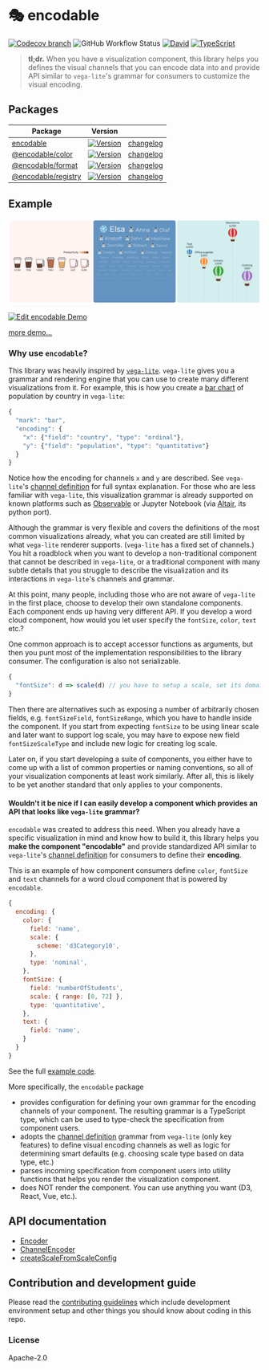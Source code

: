 # 🎭 encodable

[![Codecov branch](https://img.shields.io/codecov/c/github/apache-superset/encodable/master.svg?style=flat-square)](https://codecov.io/gh/apache-superset/encodable/branch/master)
![GitHub Workflow Status](https://img.shields.io/github/workflow/status/apache-superset/encodable/build-and-test-workflow?style=flat-square)
[![David](https://img.shields.io/david/dev/apache-superset/encodable.svg?style=flat-square)](https://david-dm.org/apache-superset/encodable?type=dev)
[![TypeScript](https://badges.frapsoft.com/typescript/awesome/typescript.png?v=101)](https://github.com/ellerbrock/typescript-badges/)

> **tl;dr.** When you have a visualization component, this library helps you defines the visual
> channels that you can encode data into and provide API similar to `vega-lite`'s grammar for
> consumers to customize the visual encoding.

## Packages

| Package | Version | |
| ------- | ------- | - |
| [encodable](https://github.com/apache-superset/encodable/tree/master/packages/encodable) | [![Version](https://img.shields.io/npm/v/encodable.svg?style=flat-square)](https://img.shields.io/npm/v/encodable.svg?style=flat-square) | [changelog](https://github.com/apache-superset/encodable/tree/master/packages/encodable/CHANGELOG.md) |
| [@encodable\/color](https://github.com/apache-superset/encodable/tree/master/packages/encodable-color) | [![Version](https://img.shields.io/npm/v/@encodable/color.svg?style=flat-square)](https://img.shields.io/npm/v/@encodable/color.svg?style=flat-square) | [changelog](https://github.com/apache-superset/encodable/tree/master/packages/encodable-color/CHANGELOG.md) |
| [@encodable\/format](https://github.com/apache-superset/encodable/tree/master/packages/encodable-format) | [![Version](https://img.shields.io/npm/v/@encodable/format.svg?style=flat-square)](https://img.shields.io/npm/v/@encodable/format.svg?style=flat-square) | [changelog](https://github.com/apache-superset/encodable/tree/master/packages/encodable-format/CHANGELOG.md) |
| [@encodable\/registry](https://github.com/apache-superset/encodable/tree/master/packages/encodable-registry) | [![Version](https://img.shields.io/npm/v/@encodable/registry.svg?style=flat-square)](https://img.shields.io/npm/v/@encodable/registry.svg?style=flat-square) | [changelog](https://github.com/apache-superset/encodable/tree/master/packages/encodable-registry/CHANGELOG.md) |

## Example

![Preview](https://raw.githubusercontent.com/apache-superset/encodable/master/images/preview.png)

[![Edit encodable Demo](https://codesandbox.io/static/img/play-codesandbox.svg)](https://codesandbox.io/s/encodable-demo-wvhj3?fontsize=14&hidenavigation=1&theme=dark)

[more demo...](https://github.com/apache-superset/encodable/blob/master/DEMO.md)

### Why use `encodable`?

This library was heavily inspired by [`vega-lite`](https://github.com/vega/vega-lite). `vega-lite`
gives you a grammar and rendering engine that you can use to create many different visualizations
from it. For example, this is how you create a
[bar chart](https://vega.github.io/vega-lite/examples/bar.html) of population by country in
`vega-lite`:

```js
{
  "mark": "bar",
  "encoding": {
    "x": {"field": "country", "type": "ordinal"},
    "y": {"field": "population", "type": "quantitative"}
  }
}
```

Notice how the encoding for channels `x` and `y` are described. See `vega-lite`'s
[channel definition](https://vega.github.io/vega-lite/docs/encoding.html#channel-definition) for
full syntax explanation. For those who are less familiar with `vega-lite`, this visualization
grammar is already supported on known platforms such as [Observable](https://observablehq.com/) or
Jupyter Notebook (via [Altair](https://altair-viz.github.io/), its python port).

Although the grammar is very flexible and covers the definitions of the most common visualizations
already, what you can created are still limited by what `vega-lite` renderer supports. (`vega-lite`
has a fixed set of channels.) You hit a roadblock when you want to develop a non-traditional
component that cannot be described in `vega-lite`, or a traditional component with many subtle
details that you struggle to describe the visualization and its interactions in `vega-lite`'s
channels and grammar.

At this point, many people, including those who are not aware of `vega-lite` in the first place,
choose to develop their own standalone components. Each component ends up having very different API.
If you develop a word cloud component, how would you let user specify the `fontSize`, `color`,
`text` etc.?

One common approach is to accept accessor functions as arguments, but then you punt most of the
implementation responsibilities to the library consumer. The configuration is also not serializable.

```js
{
  "fontSize": d => scale(d) // you have to setup a scale, set its domain, make domain start at 0, etc.
}
```

Then there are alternatives such as exposing a number of arbitrarily chosen fields, e.g.
`fontSizeField`, `fontSizeRange`, which you have to handle inside the component. If you start from
expecting `fontSize` to be using linear scale and later want to support log scale, you may have to
expose new field `fontSizeScaleType` and include new logic for creating log scale.

Later on, if you start developing a suite of components, you either have to come up with a list of
common properties or naming conventions, so all of your visualization components at least work
similarly. After all, this is likely to be yet another standard that only applies to your
components.

#### Wouldn't it be nice if I can easily develop a component which provides an API that looks like `vega-lite` grammar?

`encodable` was created to address this need. When you already have a specific visualization in mind
and know how to build it, this library helps you **make the component "encodable"** and provide
standardized API similar to `vega-lite`'s
[channel definition](https://vega.github.io/vega-lite/docs/encoding.html#channel-definition) for
consumers to define their **encoding**.

This is an example of how component consumers define `color`, `fontSize` and `text` channels for a
word cloud component that is powered by `encodable`.

```js
{
  encoding: {
    color: {
      field: 'name',
      scale: {
        scheme: 'd3Category10',
      },
      type: 'nominal',
    },
    fontSize: {
      field: 'numberOfStudents',
      scale: { range: [0, 72] },
      type: 'quantitative',
    },
    text: {
      field: 'name',
    }
  }
}
```

See the full
[example code](https://codesandbox.io/s/encodable-wordcloud-demo-k66ui?fontsize=14&hidenavigation=1&theme=dark).

More specifically, the `encodable` package

- provides configuration for defining your own grammar for the encoding channels of your component.
  The resulting grammar is a TypeScript type, which can be used to type-check the specification from
  component users.
- adopts the
  [channel definition](https://vega.github.io/vega-lite/docs/encoding.html#channel-definition)
  grammar from `vega-lite` (only key features) to define visual encoding channels as well as logic
  for determining smart defaults (e.g. choosing scale type based on data type, etc.)
- parses incoming specification from component users into utility functions that helps you render
  the visualization component.
- does NOT render the component. You can use anything you want (D3, React, Vue, etc.).

<!-- ## Demo

Most recent release: https://apache-superset.github.io/encodable

Current master: https://superset-ui.netlify.com -->

## API documentation

- [Encoder](docs/Encoder.md)
- [ChannelEncoder](docs/ChannelEncoder.md)
- [createScaleFromScaleConfig](docs/createScaleFromScaleConfig.md)

## Contribution and development guide

Please read the [contributing guidelines](CONTRIBUTING.md) which include development environment
setup and other things you should know about coding in this repo.

### License

Apache-2.0
